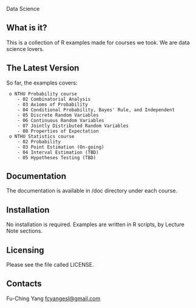  Data Science

  What is it?
  -----------

  This is a collection of R examples made for courses we took. We are
  data science lovers.

  The Latest Version
  ------------------

  So far, the examples covers:

     o NTHU Probability course
        - 02 Combinatorial Analysis
        - 03 Axioms of Probability
        - 04 Conditional Probability, Bayes' Rule, and Independent
        - 05 Discrete Random Variables
        - 06 Continuous Random Variables
        - 07 Jointly Distributed Random Variables
        - 08 Properties of Expectation
     o NTHU Statistics course
        - 02 Probability
        - 03 Point Estimation (On-going)
        - 04 Interval Estimation (TBD)
        - 05 Hypotheses Testing (TBD)

  Documentation
  -------------

  The documentation is available in /doc directory under each course.

  Installation
  ------------

  No installation is required.
  Examples are written in R scripts, by Lecture Note sections.

  Licensing
  ---------

  Please see the file called LICENSE.

  Contacts
  --------

  Fu-Ching Yang <fcyangesl@gmail.com>
